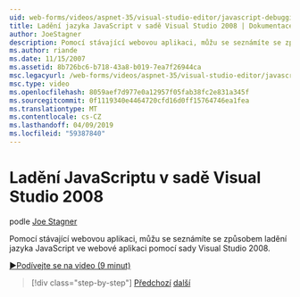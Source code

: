 ```yaml
---
uid: web-forms/videos/aspnet-35/visual-studio-editor/javascript-debugging-in-visual-studio-2008
title: Ladění jazyka JavaScript v sadě Visual Studio 2008 | Dokumentace Microsoftu
author: JoeStagner
description: Pomocí stávající webovou aplikaci, můžu se seznámíte se způsobem ladění jazyka JavaScript ve webové aplikaci pomocí sady Visual Studio 2008.
ms.author: riande
ms.date: 11/15/2007
ms.assetid: 8b726bc6-b718-43a8-b019-7ea7f26944ca
msc.legacyurl: /web-forms/videos/aspnet-35/visual-studio-editor/javascript-debugging-in-visual-studio-2008
msc.type: video
ms.openlocfilehash: 8059aef7d977e0a12957f05fab38fc2e831a345f
ms.sourcegitcommit: 0f1119340e4464720cfd16d0ff15764746ea1fea
ms.translationtype: MT
ms.contentlocale: cs-CZ
ms.lasthandoff: 04/09/2019
ms.locfileid: "59387840"
---
```

# <a name="javascript-debugging-in-visual-studio-2008"></a>Ladění JavaScriptu v sadě Visual Studio 2008

podle [Joe Stagner](https://github.com/JoeStagner)

Pomocí stávající webovou aplikaci, můžu se seznámíte se způsobem ladění jazyka JavaScript ve webové aplikaci pomocí sady Visual Studio 2008.

[&#9654;Podívejte se na video (9 minut)](https://channel9.msdn.com/Blogs/ASP-NET-Site-Videos/javascript-debugging-in-visual-studio-2008)

> [!div class="step-by-step"]
> [Předchozí](javascript-intellisense-support-in-visual-studio-2008.md)
> [další](multi-targeting-support-in-visual-studio-2008.md)
